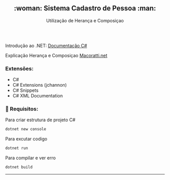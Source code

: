
<h2 align="center">:woman: Sistema Cadastro de Pessoa	:man:
</h2>
<p align="center"> Utilização de Herança e Composiçao</p> 
<br><br>

Introdução ao .NET: [Documentação C#](https://docs.microsoft.com/pt-br/dotnet/csharp/)

Explicação Herança e Composiçao [Macoratti.net](http://www.macoratti.net/11/05/oop_cph1.htm)

### Extensões: 

* C#
* C# Extensions (jchannon)
* C# Snippets
* C# XML Documentation


### 🔴 Requisitos:

Para criar estrutura de projeto C#
```sh
dotnet new console
```

Para excutar codigo 
```sh
dotnet run
```

Para compilar e ver erro 
```sh
dotnet build
```

<hr>
